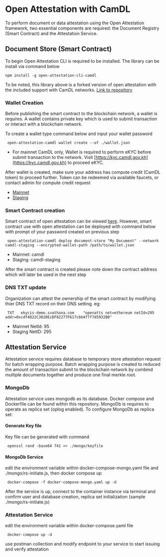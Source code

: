 # Open Attestation with CamDL

To perform document or data attestation using the Open Attestation framework, two essential components are required: the Document Registry (Smart Contract) and the Attestation Service.

## Document Store (Smart Contract)

To begin Open Attestation CLI is required to be installed. The library can be install via command below

`npm install -g open-attestation-cli-camdl`

To be noted, this library above is a forked version of open attestation with the included support with CamDL networks. [Link to repository](https://github.com/sereyvathanatum/open-attestation-cli-camdl)

### Wallet Creation

Before publishing the smart contract to the blockchain network, a wallet is requires. A wallet contains private key which is used to submit transaction or interact with a blockchain network.

To create a wallet type command below and input your wallet password

` open-attestation-camdl wallet create --of ./wallet.json`

- For mainnet CamDL only, Wallet is required to perform eKYC before submit transaction to the network. Visit [https://kyc.camdl.gov.kh](https://kyc.camdl.gov.kh) to proceed eKYC.

After wallet is created, make sure your address has compute credit (CamDL token) to proceed further. Token can be redeemed via available faucets, or contact admin for compute credit request

- [Mainnet](https://faucet.camdl.gov.kh/)
- [Staging](https://faucet.staging.camdl.gov.kh)

### Smart Contract creation

Smart contract of open attestation can be viewed [here](https://github.com/Open-Attestation/document-store). However, smart contract use with open attestation can be deployed with command below with prompt of your password created on previous step

` open-attestation-camdl deploy document-store "My Document" --network camdl-staging --encrypted-wallet-path /path/to/wallet.json`

- Mainnet: camdl
- Staging: camdl-staging

After the smart contract is created please note down the contract address which will later be used in the next step

### DNS TXT update

Organization can attest the ownership of the smart contract by modifying thier DNS TXT record on their DNS setting.
eg:

` TXT   ekycis-demo.svathana.com    "openatts net=ethereum netId=295 addr=0xcdf4822C3028EcDF82277F617cbb4f7f7d5932B0"`

- Mainnet NetId: 95
- Staging NetID: 295

## Attestation Service

Attestation service requires database to temporary store attestation request for batch wrapping purpose. Batch wrapping purpose is created to reduced the amount of transaction submit to the blockchain network by combind multiple documents together and produce one final merkle root.

### MongoDb

Attestation service uses mongodb as its database. Docker compose and Dockerfile can be found within this repository.
MongoDb is requires to operate as replica set (oplog enabled). To configure MongoDb as replica set:

#### Generate Key file

Key file can be generated with command

` openssl rand -base64 741 >> ./mongo/keyfile`

#### MongoDb Service

edit the environment variable within docker-compose-mongo.yaml file and ./mongo/rs-initiate.js, then docker compose up

` docker-compose -f docker-compose-mongo.yaml up -d`

After the service is up, connect to the container instance via terminal and confirm user and database creation, replica set initialization (sample ./mongo/rs-initiate.js)

### Attestation Service

edit the environment variable within docker-compose.yaml file

` docker-compose up -d`

use postman collection and modify endpoint to your service to start issuing and verify attestation
